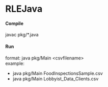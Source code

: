 # RLEJava

#### Compile
javac pkg/*.java

#### Run
format: java pkg/Main \<csvfilename\>  
example:
- java pkg/Main FoodInspectionsSample.csv
- java pkg/Main Lobbyist_Data_Clients.csv
